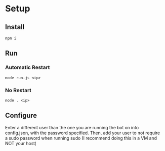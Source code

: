 # Setup
## Install

```
npm i 
```

## Run

### Automatic Restart
```
node run.js <ip>
``` 

### No Restart
```
node . <ip>
```

## Configure

Enter a different user than the one you are running the bot on into config.json, with the password specified.
Then, add your user to not require a sudo password when running sudo (I recommend doing this in a VM and NOT your host)

